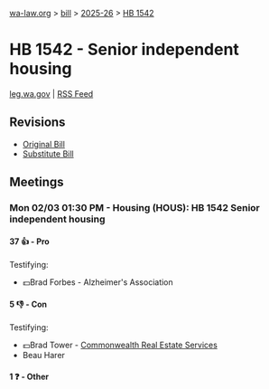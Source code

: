 [wa-law.org](/) > [bill](/bill/) > [2025-26](/bill/2025-26/) > [HB 1542](/bill/2025-26/hb/1542/)

# HB 1542 - Senior independent housing
[leg.wa.gov](https://app.leg.wa.gov/billsummary?BillNumber=1542&Year=2025&Initiative=false) | [RSS Feed](./rss.xml)

## Revisions
* [Original Bill](1/)
* [Substitute Bill](S/)

## Meetings
### Mon 02/03 01:30 PM - Housing (HOUS): HB 1542 Senior independent housing
#### 37 👍 - Pro
Testifying:
* 💵Brad Forbes - Alzheimer's Association

#### 5 👎 - Con
Testifying:
* 💵Brad Tower - [Commonwealth Real Estate Services](/org/commonwealth_real_estate_services/)
* Beau Harer

#### 1 ❓ - Other
